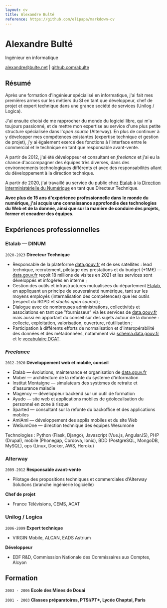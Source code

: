 ```yaml
---
layout: cv
title: Alexandre Bulté
reference: https://github.com/elipapa/markdown-cv
---
```

# Alexandre Bulté
Ingénieur en informatique

<div id="webaddress">
<a href="mailto:alexandre@bulte.net">alexandre@bulte.net</a>
| <a href="https://github.com/abulte">github.com/abulte</a>
</div>


<!-- ## Actuellement

Directeur Technique [Etalab](https://www.etalab.gouv.fr). -->

## Résumé

Après une formation d'ingénieur spécialisé en informatique, j'ai fait mes premières armes sur les métiers du SI en tant que développeur, chef de projet et expert technique dans une grance société de services (Unilog / Logica).

J'ai ensuite choisi de me rapprocher du monde du logiciel libre, qui m'a toujours passionné, et de mettre mon expertise au service d'une plus petite structure spécialisée dans l'_open source_ (Alterway). En plus de continuer à y développer mes compétences existantes (expertise technique et gestion de projet), j'y ai également exercé des fonctions à l'interface entre le commercial et le technique en tant que responsable avant-vente.

A partir de 2012, j'ai été développeur et consultant en _freelance_ et j'ai eu la chance d'accompagner des équipes très diverses, dans des environnements technologiques différents et avec des responsabilités allant du développement à la direction technique.

A partir de 2020, j'ai travaillé au service du public chez [Etalab](https://www.etalab.gouv.fr) à la [Direction Interministérielle du Numérique](https://www.numerique.gouv.fr) en tant que Directeur Technique.

**Avec plus de 15 ans d'expérience professionnelle dans le monde du numérique, j'ai acquis une connaissance approfondie des technologies du Web et de la donnée, ainsi que sur la manière de conduire des projets, former et encadrer des équipes.**

## Expériences professionnelles

### Etalab — DINUM

`2020-2023`
**Directeur Technique**
- Responsable de la plateforme [data.gouv.fr](https://www.data.gouv.fr) et de ses satellites : lead technique, recrutement, pilotage des prestations et du budget (+1M€) — [data.gouv.fr](https://www.data.gouv.fr) reçoit 18 millions de visites en 2021 et les services sont développés et infogérés en interne ;
- Gestion des outils et infrastructures mutualisées du département [Etalab](https://www.etalab.gouv.fr), en appliquant un principe de souveraineté numérique, tant sur les moyens employés (internalisation des compétences) que les outils (respect du RGPD et _stacks open source_) ;
- Dialogue avec de nombreuses administrations, collectivités et associations en tant que "fournisseur" via les services de [data.gouv.fr](https://www.data.gouv.fr) mais aussi en apportant du conseil sur des sujets autour de la donnée : collecte, exploitation, valorisation, ouverture, réutilisation ;
- Participation à différents efforts de normalisation et d'interopérabilité des données et des métadonnées, notamment via [schema.data.gouv.fr](https://schema.data.gouv.fr) et le [vocabulaire DCAT](https://www.w3.org/TR/vocab-dcat/).

### _Freelance_

`2012-2020`
**Développement web et mobile, conseil**
- Etalab — évolutions, maintenance et organisation de [data.gouv.fr](https://www.data.gouv.fr)
- Mober — architecture de la refonte du système d'information
- Institut Montaigne — simulateurs des systèmes de retraite et d'assurance maladie
- Magency — développeur backend sur un outil de formation
- Ayudo — site web et applications mobiles de géolocalisation du personnel en zone à risque
- Sparted — consultant sur la refonte du backoffice et des applications mobiles
- AmiAmi — développement des applis mobiles et du site Web
- WeSumOne — direction technique des équipes Wesumone

Technologies : Python (Flask, Django), Javascript (Vue.js, AngularJS), PHP (Drupal), mobile (Phonegap, Cordova, Ionic), BDD (PostgreSQL, MongoDB, MySQL), ops (Linux, Docker, AWS, Heroku)

### Alterway

`2009-2012`
**Responsable avant-vente**
- Pilotage des propositions techniques et commerciales d'Alterway Solutions (branche ingénierie logicielle)

**Chef de projet**
- France Télévisions, CEMS, ACAT

### Unilog / Logica

`2006-2009`
**Expert technique**
- VIRGIN Mobile, ALCAN, EADS Astrium

**Développeur**
- EDF R&D, Commisssion Nationale des Commissaires aux Comptes, Alcyon

## Formation

`2003 - 2006`
__Ecole des Mines de Douai__

`2001 - 2003`
__Classes préparatoires, PTSI/PT*, Lycée Chaptal, Paris__
